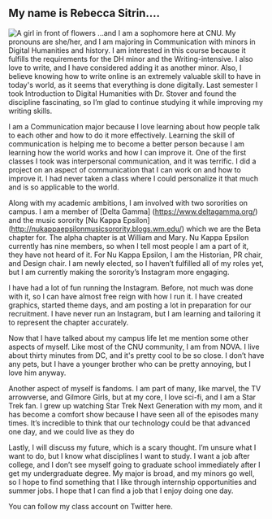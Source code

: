 ## My name is Rebecca Sitrin....
![A girl in front of flowers](https://Rebecca-S1.github.io/Rebecca-S/images/Profile.jpg)
...and I am a sophomore here at CNU. My pronouns are she/her, and I am majoring in Communication with minors in Digital Humanities and history. I am interested in this course because it fulfills the requirements for the DH minor and the Writing-intensive. I also love to write, and I have considered adding it as another minor. Also, I believe knowing how to write online is an extremely valuable skill to have in today's world, as it seems that everything is done digitally. Last semester I took Introduction to Digital Humanities with Dr. Stover and found the discipline fascinating, so I’m glad to continue studying it while improving my writing skills.

I am a Communication major because I love learning about how people talk to each other and how to do it more effectively. Learning the skill of communication is helping me to become a better person because I am learning how the world works and how I can improve it. One of the first classes I took was interpersonal communication, and it was terrific. I did a project on an aspect of communication that I can work on and how to improve it. I had never taken a class where I could personalize it that much and is so applicable to the world.

Along with my academic ambitions, I am involved with two sororities on campus. I am a member of [Delta Gamma] (https://www.deltagamma.org/) and the music sorority [Nu Kappa Epsilon] (http://nukappaepsilonmusicsorority.blogs.wm.edu/) which we are the Beta chapter for. The alpha chapter is at William and Mary. Nu Kappa Epsilon currently has nine members, so when I tell most people I am a part of it, they have not heard of it. For Nu Kappa Epsilon, I am the Historian, PR chair, and Design chair. I am newly elected, so I haven’t fulfilled all of my roles yet, but I am currently making the sorority’s Instagram more engaging.

I have had a lot of fun running the Instagram. Before, not much was done with it, so I can have almost free reign with how I run it. I have created graphics, started theme days, and am posting a lot in preparation for our recruitment. I have never run an Instagram, but I am learning and tailoring it to represent the chapter accurately. 

Now that I have talked about my campus life let me mention some other aspects of myself. Like most of the CNU community, I am from NOVA. I live about thirty minutes from DC, and it's pretty cool to be so close. I don’t have any pets, but I have a younger brother who can be pretty annoying, but I love him anyway. 

Another aspect of myself is fandoms. I am part of many, like marvel, the TV arrowverse, and Gilmore Girls, but at my core, I love sci-fi, and I am a Star Trek fan. I grew up watching Star Trek Next Generation with my mom, and it has become a comfort show because I have seen all of the episodes many times. It’s incredible to think that our technology could be that advanced one day, and we could live as they do

Lastly, I will discuss my future, which is a scary thought. I’m unsure what I want to do, but I know what disciplines I want to study. I want a job after college, and I don’t see myself going to graduate school immediately after I get my undergraduate degree. My major is broad, and my minors go well, so I hope to find something that I like through internship opportunities and summer jobs. I hope that I can find a job that I enjoy doing one day. 

You can follow my class account on Twitter here.
